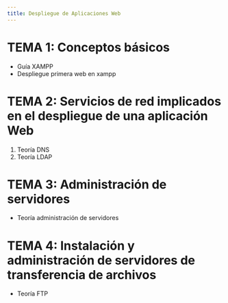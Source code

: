 ```yaml
---
title: Despliegue de Aplicaciones Web
---
```


# TEMA 1: Conceptos básicos

- Guía XAMPP
- Despliegue primera web en xampp

# TEMA 2: Servicios de red implicados en el despliegue de una aplicación Web

1. Teoría DNS
2. Teoría LDAP

# TEMA 3: Administración de servidores

- Teoría administración de servidores

# TEMA 4: Instalación y administración de servidores de transferencia de archivos

- Teoría FTP
